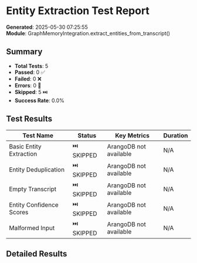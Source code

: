# Entity Extraction Test Report

**Generated**: 2025-05-30 07:25:55  
**Module**: GraphMemoryIntegration.extract_entities_from_transcript()

## Summary

- **Total Tests**: 5
- **Passed**: 0 ✅
- **Failed**: 0 ❌
- **Errors**: 0 🚫
- **Skipped**: 5 ⏭️
- **Success Rate**: 0.0%

## Test Results

| Test Name | Status | Key Metrics | Duration |
|-----------|--------|-------------|----------|
| Basic Entity Extraction | ⏭️ SKIPPED | ArangoDB not available | N/A |
| Entity Deduplication | ⏭️ SKIPPED | ArangoDB not available | N/A |
| Empty Transcript | ⏭️ SKIPPED | ArangoDB not available | N/A |
| Entity Confidence Scores | ⏭️ SKIPPED | ArangoDB not available | N/A |
| Malformed Input | ⏭️ SKIPPED | ArangoDB not available | N/A |

## Detailed Results
